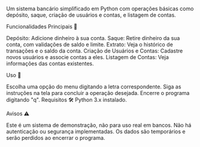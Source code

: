 Um sistema bancário simplificado em Python com operações básicas como depósito, saque, criação de usuários e contas, e listagem de contas.

Funcionalidades Principais 🚀

Depósito: Adicione dinheiro à sua conta.
Saque: Retire dinheiro da sua conta, com validações de saldo e limite.
Extrato: Veja o histórico de transações e o saldo da conta.
Criação de Usuários e Contas: Cadastre novos usuários e associe contas a eles.
Listagem de Contas: Veja informações das contas existentes.

Uso 📝

Escolha uma opção do menu digitando a letra correspondente.
Siga as instruções na tela para concluir a operação desejada.
Encerre o programa digitando "q".
Requisitos 🛠️
Python 3.x instalado.

Avisos ⚠️

Este é um sistema de demonstração, não para uso real em bancos.
Não há autenticação ou segurança implementadas.
Os dados são temporários e serão perdidos ao encerrar o programa.

